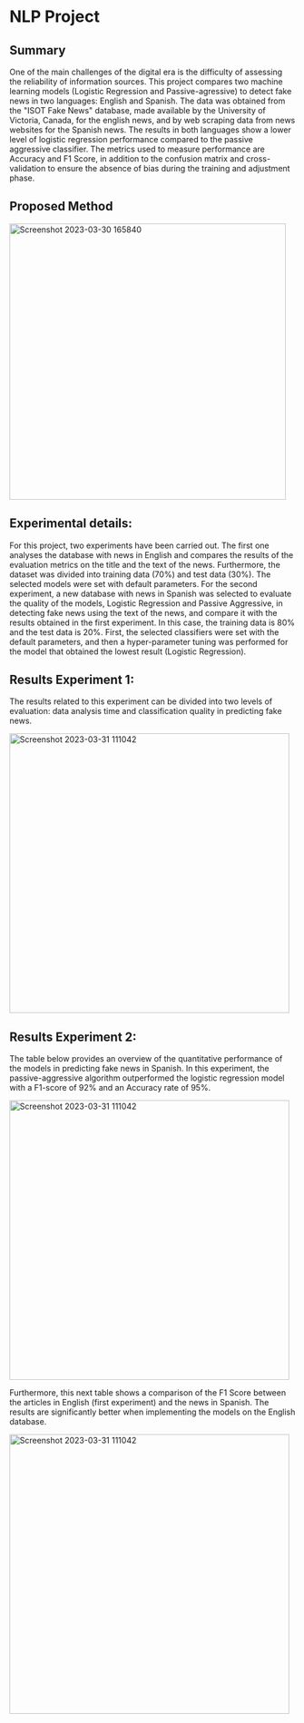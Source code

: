 # NLP Project
## Summary

One of the main challenges of the digital era is the difficulty of assessing the reliability of information sources. This project compares two machine learning models (Logistic Regression and Passive-agressive) to detect fake news in two languages: English and Spanish. The data was obtained from the "ISOT Fake News" database, made available by the University of Victoria, Canada, for the english news, and  by web scraping data from  news websites for the Spanish news.  The results in both languages show a lower level of logistic regression performance compared to the passive aggressive classifier. The metrics used to measure performance are Accuracy and F1 Score, in addition to the confusion matrix and cross-validation to ensure the absence of bias during the training and adjustment phase. 

## Proposed Method
<img width="487" alt="Screenshot 2023-03-30 165840" src="https://user-images.githubusercontent.com/112641687/228881981-4b7d56c3-f704-4362-b837-42c74c22ea91.png">

## Experimental details: 
For this project, two experiments have been carried out. The first one analyses the database with news in English and compares the results of the evaluation metrics on the title and the text of the news. Furthermore, the dataset was divided into training data (70%) and test data (30%). The selected models were set with default parameters.
For the second experiment, a new database with news in Spanish was selected to evaluate the quality of the models, Logistic Regression and Passive Aggressive, in detecting fake news using the text of the news, and compare it with the results obtained in the first experiment. In this case, the training data is 80% and the test data is 20%. First, the selected classifiers were set with the default parameters, and then a hyper-parameter tuning was performed for the model that obtained the lowest result (Logistic Regression).

## Results Experiment 1: 
The results related to this experiment can be divided into two levels of evaluation: data analysis time and classification quality in predicting fake news.

<img width="493" alt="Screenshot 2023-03-31 111042" src="https://user-images.githubusercontent.com/112641687/229078221-0887ec3c-cb4b-4d9f-b7c9-3b8130fc054d.png">


## Results Experiment 2: 
The table below provides an overview of the quantitative performance of the models in predicting fake news in Spanish. In this experiment, the passive-aggressive algorithm outperformed the logistic regression model with a F1-score of 92% and an Accuracy rate of 95%.

<img width="493" alt="Screenshot 2023-03-31 111042" src="https://user-images.githubusercontent.com/112641687/229078803-2f7b6b7a-d1ab-49af-9d3f-497743439078.png">

Furthermore, this next table shows a comparison of the F1 Score between the articles in English (first experiment) and the news in Spanish. The results are significantly better when implementing the models on the English database.



<img width="493" alt="Screenshot 2023-03-31 111042" src="https://user-images.githubusercontent.com/112641687/229079164-d9e1faef-522f-4d2f-9cdf-f833dbb8179a.png">


